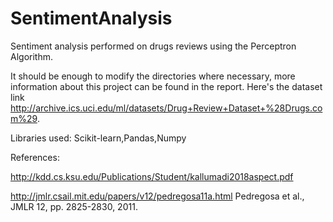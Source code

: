 # SentimentAnalysis
Sentiment analysis performed on drugs reviews using the Perceptron Algorithm.

It should be enough to modify the directories where necessary, more information about this project can be found in the report. Here's the dataset link http://archive.ics.uci.edu/ml/datasets/Drug+Review+Dataset+%28Drugs.com%29.

Libraries used:
Scikit-learn,Pandas,Numpy

References:

http://kdd.cs.ksu.edu/Publications/Student/kallumadi2018aspect.pdf

http://jmlr.csail.mit.edu/papers/v12/pedregosa11a.html  Pedregosa et al., JMLR 12, pp. 2825-2830, 2011.
